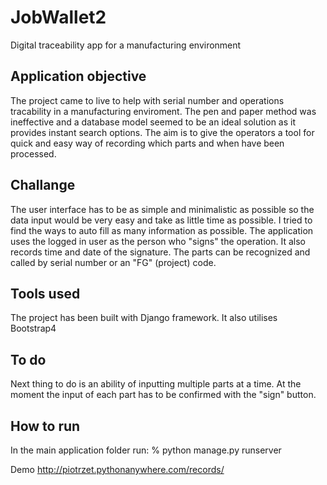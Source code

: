 # JobWallet2
Digital traceability app for a manufacturing environment

## Application objective
The project came to live to help with serial number and operations tracability in a manufacturing enviroment. The pen and paper method was ineffective and a database model seemed to be an ideal solution as it provides instant search options. The aim is to give the operators a tool for quick and easy way of recording which parts and when have been processed.

## Challange
The user interface has to be as simple and minimalistic as possible so the data input would be very easy and take as little time as possible. I tried to find the ways to auto fill as many information as possible. The application uses the logged in user as the person who "signs" the operation. It also records time and date of the signature. The parts can be recognized and called by serial number or an "FG" (project) code.

## Tools used
The project has been built with Django framework. It also utilises Bootstrap4

## To do
Next thing to do is an ability of inputting multiple parts at a time. At the moment the input of each part has to be confirmed with the "sign" button.

## How to run
In the main application folder run: % python manage.py runserver 

Demo
http://piotrzet.pythonanywhere.com/records/
